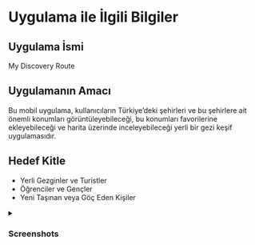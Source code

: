 # Uygulama ile İlgili Bilgiler

## Uygulama İsmi
My Discovery Route

## Uygulamanın Amacı
Bu mobil uygulama, kullanıcıların Türkiye’deki şehirleri ve bu şehirlere ait önemli konumları görüntüleyebileceği, bu konumları favorilerine ekleyebileceği ve harita üzerinde inceleyebileceği yerli bir gezi keşif uygulamasıdır.

## Hedef Kitle
* Yerli Gezginler ve Turistler
* Öğrenciler ve Gençler
* Yeni Taşınan veya Göç Eden Kişiler


<details>
  <summary><h3>Screenshots</h3></summary>

  <h4>Konumlar ve Favoriler Ekranları</h4>
  <table>
    <tr>
      <td><img src="https://github.com/Selinayceylann/MyDiscoveryRoute/blob/main/MyDiscoveryRoute/screenshots2/konumlar.png" width="200"/></td>
      <td><img src="https://github.com/Selinayceylann/MyDiscoveryRoute/blob/main/MyDiscoveryRoute/screenshots2/sehirkonumlar.png" width="200"/></td>
      <td><img src="https://github.com/Selinayceylann/MyDiscoveryRoute/blob/main/MyDiscoveryRoute/screenshots2/favoriler.png" width="200"/></td>
    </tr>
  </table>

  <h4>Anasayfa ve Ürünler Ekranları</h4>
  <table>
    <tr>
      <td><img src="https://github.com/Selinayceylann/MyDiscoveryRoute/blob/main/MyDiscoveryRoute/screenshots2/ayrintilar.png" width="200"/></td>
      <td><img src="https://github.com/Selinayceylann/MyDiscoveryRoute/blob/main/MyDiscoveryRoute/screenshots2/harita.png" width="200"/></td>
      <td><img src="https://github.com/Selinayceylann/MyDiscoveryRoute/blob/main/MyDiscoveryRoute/screenshots2/yoltarifi.png" width="200"/></td>
    </tr>
  </table>
</details>
